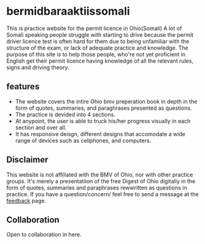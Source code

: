 # bermidbaraaktiissomali
This is practice website for the permit licence in Ohio(Somali)
A lot of Somali speaking people struggle with starting to drive because the permit driver licence test is often hard for them due to being unfamiliar with the structure of the exam, or lack of adequate practice and knowledge. The purpose of this site is to help those people, who're not yet proficient in English get their permit licence having knowledge of all the relevant rules, signs and driving theory. 

## features
- The website covers the intire Ohio bmv preperation book in depth in the form of quotes, summaries, and paraghrases presented as questions. 
- The practice is devided into 4 sections.
- At anypoint, the user is able to truck his/her progress visually in each section and over all.
- It has responsive deisgn, different designs that accomodate a wide range of devices such as cellphones, and computers.

## Disclaimer
This website is not affiliated with the BMV of Ohio, nor with other practice groups. It's  merely a presentatiion of the free Digest of Ohio digitally in the form of quotes, summaries and paraphrases rewwritten as questions in practice. If you have a question/concern/ feel free to send a message at the [feedback](https://bermidbaraaktiissomali.herokuapp.com/feedback) page.

## Collaboration
Open to collaboration in here.
